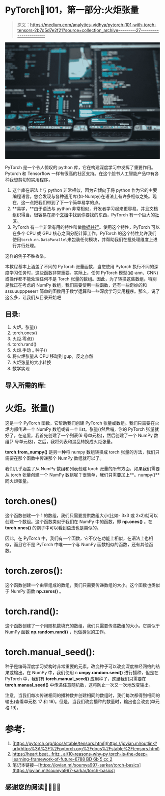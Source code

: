 # PyTorch🔦101，第一部分:火炬张量

> 原文：<https://medium.com/analytics-vidhya/pytorch-101-with-torch-tensors-2b7d5d7e2f21?source=collection_archive---------27----------------------->

![](img/6f0fbaf454fb9ccd93f354766e7f0156.png)

PyTorch 是一个令人惊叹的 python 库，它在构建深度学习中发挥了重要作用。Pytorch 和 Tensorflow 一样有很高的社区支持。在这个脸书人工智能产品中有各种我想剪切的实用程序，

1.  这个库在语法上与 python 非常相似，因为它倾向于将 python 作为它的主要编程语言。您会发现与各种通用库(如-Numpy)在语法上有许多相似之处。现在，这一点把我们带到了下一个简单易学的点。
2.  **易学，**由于语法与 python 非常相似，开发者学习起来更容易。并且文档组织得当，很容易在那个[文档](https://pytorch.org/docs/stable/index.html)中找到你要找的东西，PyTorch 有一个巨大的[社区。](https://discuss.pytorch.org/)
3.  PyTorch 有一个非常有用的特性叫做[数据并行](https://pytorch.org/tutorials/beginner/blitz/data_parallel_tutorial.html)。使用这个特性，PyTorch 可以在多个 CPU 或 GPU 核心之间分配计算工作。PyTorch 的这个特性允许我们使用`torch.nn.DataParallel`来包装任何模块，并帮助我们在批处理维度上进行并行处理。

这样的例子不胜枚举。

本教程基本上涵盖了不同的 PyTorch 张量函数，当您使用 Pytorch 执行不同的深度学习任务时，这些函数非常重要。实际上，任何 PyTorch 模型(如-ann、CNN)或操作都不能处理任何不是 Torch 张量的数组。因此，为了转换这些数组，特别是我正在考虑的 NumPy 数组，我们需要使用一些函数，还有一些奇妙的和 sssuuupppeeerr 简单的函数用于数学运算和一些深度学习实用程序。那么，说了这么多，让我们从目录开始吧

## 目录:

1.  火炬。张量()
2.  torch.ones()
3.  火炬.零点()
4.  torch.rand()
5.  火炬.手动 _ 种子()
6.  将火炬张量从 CPU 移动到 gup，反之亦然
7.  火炬张量的大小转换
8.  数学实现

## 导入所需的库:

# 火炬。张量()

这是一个 PyTorch 函数，它帮助我们创建 PyTorch 张量或数组。我们只需要在火炬内部传递一个 NumPy 数组或者一个 list。张量()然后嘣，你的 PyTorch 张量就好了。在这里，我首先创建了一个列表(6 号单元格)，然后创建了一个 NumPy 数组(7 号单元格)，之后，我将列表和混乱转换成火炬张量。

**torch.from_numpy()** 是另一种将 numpy 数组转换成 torch 张量的方法，我们只需要在那个函数中传递那个 NumPy 数组就可以了。

我们几乎涵盖了从 NumPy 数组和列表创建 torch 张量的所有方面，如果我们需要从 torch 张量创建一个 NumPy 数组呢？很简单，我们只需要加上**。numpy()** 同火炬张量。

# torch.ones()

这个函数创建一个 1 的数组，我们只需要提供数组大小(比如- 3x3 或 2x2)就可以创建一个数组。这个函数类似于我们在 NumPy 中的函数，即 **np.ones()** 。在 **torch.ones()** 的例子中可以看到语法也是类似的。

因此，在 PyTorch 中，我们有一个函数，它不仅在功能上相似，在语法上也相似，而且它不是 PyTorch 中唯一一个与 NumPy 函数相似的函数，还有其他函数。

# torch.zeros():

这个函数创建一个由零组成的数组，我们只需要传递数组的大小。这个函数也类似于 NumPy 函数 **np.zeros()** 。

# torch.rand():

这个函数创建了一个用随机数填充的数组，我们只需要传递数组的大小。它类似于 NumPy 函数 **np.random.rand()** ，也做类似的工作。

# torch.manual_seed():

种子是编码深度学习架构时非常重要的元素，改变种子可以改变深度神经网络的结果或输出。在 NumPy 中，我们使用 n **umpy.random.seed()** 进行播种，但是在 PyTorch 中，我们有 **torch.manual_seed()** 应用种子，这里我们只需要在 **torch.manual_seed()** 中传递任意随机数，这将防止一次又一次地改变输出。

注意，当我们每次传递相同的播种数并创建相同的数组时，我们每次都得到相同的输出(查看单元格 17 和 18)。但是，当我们改变播种的数量时，输出也会改变(单元格 19)。

# 参考:

1.  [https://pytorch.org/docs/stable/tensors.html](https://jovian.ml/outlink?url=https%3A%2F%2Fpytorch.org%2Fdocs%2Fstable%2Ftensors.html)
2.  [https://heart beat . fritz . ai/10-reasons-why-py torch-is-the-deep-learning-framework-of-future-6788 BD 6b 5 cc 2](https://heartbeat.fritz.ai/10-reasons-why-pytorch-is-the-deep-learning-framework-of-future-6788bd6b5cc2)
3.  笔记本链接—[https://jovian.ml/soumya997-sarkar/torch-basics](https://jovian.ml/soumya997-sarkar/torch-basics)

## 感谢您的阅读👩‍💻👨‍💻